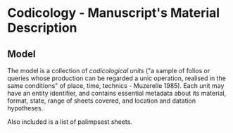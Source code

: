 # Codicology - Manuscript's Material Description

## Model

The model is a collection of *codicological units* ("a sample of folios or queries whose production can be regarded a unic operation, realised in the same conditions" of place, time, technics - Muzerelle 1985). Each unit may have an entity identifier, and contains essential metadata about its material, format, state, range of sheets covered, and location and datation hypotheses.

Also included is a list of palimpsest sheets.
